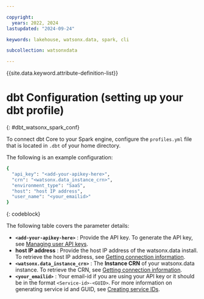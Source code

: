 ```yaml
---

copyright:
  years: 2022, 2024
lastupdated: "2024-09-24"

keywords: lakehouse, watsonx.data, spark, cli

subcollection: watsonxdata

---
```


{{site.data.keyword.attribute-definition-list}}

# dbt Configuration (setting up your dbt profile)
{: #dbt_watsonx_spark_conf}

To connect dbt Core to your Spark engine, configure the `profiles.yml` file that is located in `.dbt` of your home directory.

The following is an example configuration:

```bash
{
  "api_key": "<add-your-apikey-here>",
  "crn": "<watsonx.data_instance_crn>",
  "environment_type": "SaaS",
  "host": "host IP address",
  "user_name": "<your_emailid>"
}
```
{: codeblock}

The following table covers the parameter details:

* **`<add-your-apikey-here>`** : Provide the API key. To generate the API key, see [Managing user API keys](https://cloud.ibm.com/docs/account?topic=account-userapikey&interface=ui#manage-user-keys).
* **host IP address** : Provide the host IP address of the watsonx.data install. To retrieve the host IP address, see [Getting connection information](watsonxdata?topic=watsonxdata-get_connection).
* **`<watsonx.data_instance_crn>`** : The **Instance CRN** of your watsonx.data instance. To retrieve the CRN, see [Getting connection information](watsonxdata?topic=watsonxdata-get_connection).
* **`<your_emailid>`** : Your email-id if you are using your API key or it should be in the format `<Service-id>-<GUID>`. For more information on generating service id and GUID, see [Creating service IDs](https://www.ibm.com/docs/en/watsonx/watsonxdata/aws?topic=2u-granting-access-through-service-ids-api-keys-from-saas-console#creating_service_IDs).
